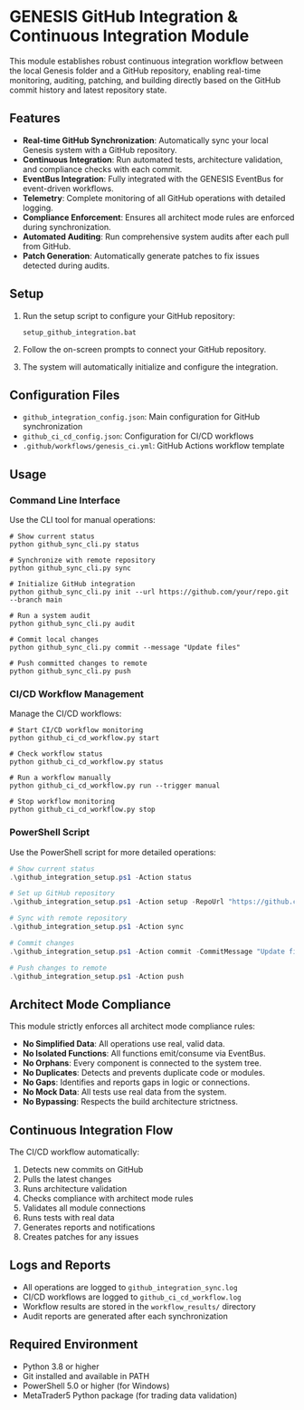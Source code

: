 # GENESIS GitHub Integration & Continuous Integration Module

This module establishes robust continuous integration workflow between the local Genesis folder and a GitHub repository, enabling real-time monitoring, auditing, patching, and building directly based on the GitHub commit history and latest repository state.

## Features

- **Real-time GitHub Synchronization**: Automatically sync your local Genesis system with a GitHub repository.
- **Continuous Integration**: Run automated tests, architecture validation, and compliance checks with each commit.
- **EventBus Integration**: Fully integrated with the GENESIS EventBus for event-driven workflows.
- **Telemetry**: Complete monitoring of all GitHub operations with detailed logging.
- **Compliance Enforcement**: Ensures all architect mode rules are enforced during synchronization.
- **Automated Auditing**: Run comprehensive system audits after each pull from GitHub.
- **Patch Generation**: Automatically generate patches to fix issues detected during audits.

## Setup

1. Run the setup script to configure your GitHub repository:
   ```
   setup_github_integration.bat
   ```
   
2. Follow the on-screen prompts to connect your GitHub repository.

3. The system will automatically initialize and configure the integration.

## Configuration Files

- `github_integration_config.json`: Main configuration for GitHub synchronization
- `github_ci_cd_config.json`: Configuration for CI/CD workflows
- `.github/workflows/genesis_ci.yml`: GitHub Actions workflow template

## Usage

### Command Line Interface

Use the CLI tool for manual operations:

```
# Show current status
python github_sync_cli.py status

# Synchronize with remote repository
python github_sync_cli.py sync

# Initialize GitHub integration
python github_sync_cli.py init --url https://github.com/your/repo.git --branch main

# Run a system audit
python github_sync_cli.py audit

# Commit local changes
python github_sync_cli.py commit --message "Update files"

# Push committed changes to remote
python github_sync_cli.py push
```

### CI/CD Workflow Management

Manage the CI/CD workflows:

```
# Start CI/CD workflow monitoring
python github_ci_cd_workflow.py start

# Check workflow status
python github_ci_cd_workflow.py status

# Run a workflow manually
python github_ci_cd_workflow.py run --trigger manual

# Stop workflow monitoring
python github_ci_cd_workflow.py stop
```

### PowerShell Script

Use the PowerShell script for more detailed operations:

```powershell
# Show current status
.\github_integration_setup.ps1 -Action status

# Set up GitHub repository
.\github_integration_setup.ps1 -Action setup -RepoUrl "https://github.com/your/repo.git" -Branch main

# Sync with remote repository
.\github_integration_setup.ps1 -Action sync

# Commit changes
.\github_integration_setup.ps1 -Action commit -CommitMessage "Update files"

# Push changes to remote
.\github_integration_setup.ps1 -Action push
```

## Architect Mode Compliance

This module strictly enforces all architect mode compliance rules:

- **No Simplified Data**: All operations use real, valid data.
- **No Isolated Functions**: All functions emit/consume via EventBus.
- **No Orphans**: Every component is connected to the system tree.
- **No Duplicates**: Detects and prevents duplicate code or modules.
- **No Gaps**: Identifies and reports gaps in logic or connections.
- **No Mock Data**: All tests use real data from the system.
- **No Bypassing**: Respects the build architecture strictness.

## Continuous Integration Flow

The CI/CD workflow automatically:

1. Detects new commits on GitHub
2. Pulls the latest changes
3. Runs architecture validation
4. Checks compliance with architect mode rules
5. Validates all module connections
6. Runs tests with real data
7. Generates reports and notifications
8. Creates patches for any issues

## Logs and Reports

- All operations are logged to `github_integration_sync.log`
- CI/CD workflows are logged to `github_ci_cd_workflow.log`
- Workflow results are stored in the `workflow_results/` directory
- Audit reports are generated after each synchronization

## Required Environment

- Python 3.8 or higher
- Git installed and available in PATH
- PowerShell 5.0 or higher (for Windows)
- MetaTrader5 Python package (for trading data validation)
